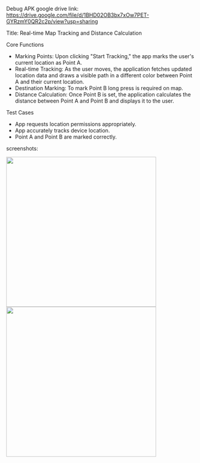   Debug APK google drive link: https://drive.google.com/file/d/1BHD02OB3bx7xOw7PET-GYRzmY0QR2c2p/view?usp=sharing

  Title: Real-time Map Tracking and Distance Calculation

  Core Functions
  - Marking Points: Upon clicking "Start Tracking," the app marks the user's current location as Point A.
  - Real-time Tracking: As the user moves, the application fetches updated location data and draws a visible path in a different color between Point A and their current location.
  - Destination Marking: To mark Point B long press is required on map.
  - Distance Calculation: Once Point B is set, the application calculates the distance between Point A and Point B and displays it to the user.

  Test Cases
  - App requests location permissions appropriately.
  - App accurately tracks device location.
  - Point A and Point B are marked correctly.

  screenshots:

  
<div class="row">
  <div class="column">
<img src="https://github.com/mirmahfuz99/map_tracking_distance_calculation_flutter_bloc/assets/20367660/46bb1f24-feac-4688-b471-84689bd92e2b" height="400"/>
<img src="https://github.com/mirmahfuz99/map_tracking_distance_calculation_flutter_bloc/assets/20367660/4eae82b3-8067-4700-be41-9a9c6d0f3381" height="400"/>
   </div>
</div>

